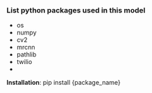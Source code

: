 ### List python packages used in this model
- os
- numpy
- cv2
- mrcnn
- pathlib
- twilio
- 
**Installation**: pip install {package_name}
